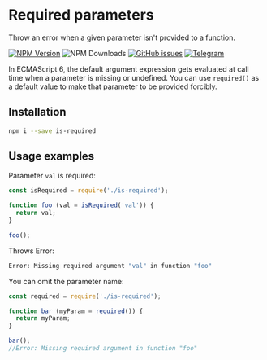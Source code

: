 # Required parameters

Throw an error when a given parameter isn't provided to a function.

[![NPM Version][npm-image]][npm-url] ![NPM Downloads][downloads-image] [![GitHub issues][issues-image]][issues-url] [![Telegram][telegram-image]][telegram-url]

[npm-image]: https://img.shields.io/npm/v/is-required.svg
[npm-url]: https://www.npmjs.com/package/is-required
[downloads-image]: https://img.shields.io/npm/dw/is-required.svg
[deps-image]: https://david-dm.org/doasync/is-required.svg
[issues-image]: https://img.shields.io/github/issues/doasync/is-required.svg
[issues-url]: https://github.com/doasync/is-required/issues
[license-image]: https://img.shields.io/badge/license-MIT-blue.svg
[license-url]: https://raw.githubusercontent.com/doasync/is-required/master/LICENSE
[telegram-image]: http://i.imgur.com/WANXk3d.png
[telegram-url]: https://t.me/doasync

In ECMAScript 6, the default argument expression gets evaluated at call time
when a parameter is missing or undefined. You can use `required()` as a default value
to make that parameter to be provided forcibly.

## Installation

```bash
npm i --save is-required
```

## Usage examples

Parameter `val` is required:

```javascript
const isRequired = require('./is-required');

function foo (val = isRequired('val')) {
  return val;
}

foo();
```

Throws Error:
```bash
Error: Missing required argument "val" in function "foo"
```

You can omit the parameter name:

```javascript
const required = require('./is-required');

function bar (myParam = required()) {
  return myParam;
}

bar();
//Error: Missing required argument in function "foo"

```
